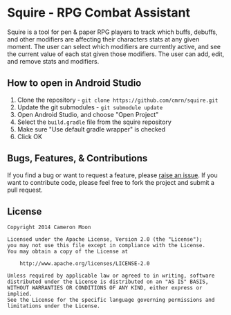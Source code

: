 Squire - RPG Combat Assistant
=============================

Squire is a tool for pen & paper RPG players to track which buffs, debuffs, and other modifiers are affecting their characters stats at any given moment. The user can select which modifiers are currently active, and see the current value of each stat given those modifiers. The user can add, edit, and remove stats and modifiers.

How to open in Android Studio
-----------------------------
1. Clone the repository - `git clone https://github.com/cmrn/squire.git`
2. Update the git submodules - `git submodule update`
3. Open Android Studio, and choose "Open Project"
4. Select the `build.gradle` file from the squire repository
5. Make sure "Use default gradle wrapper" is checked
6. Click OK

Bugs, Features, & Contributions
------------
If you find a bug or want to request a feature, please [raise an issue](https://github.com/cmrn/squire/issues). If you want to contribute code, please feel free to fork the project and submit a pull request.

License
-------
    Copyright 2014 Cameron Moon

    Licensed under the Apache License, Version 2.0 (the "License");
    you may not use this file except in compliance with the License.
    You may obtain a copy of the License at

        http://www.apache.org/licenses/LICENSE-2.0

    Unless required by applicable law or agreed to in writing, software
    distributed under the License is distributed on an "AS IS" BASIS,
    WITHOUT WARRANTIES OR CONDITIONS OF ANY KIND, either express or implied.
    See the License for the specific language governing permissions and
    limitations under the License.
